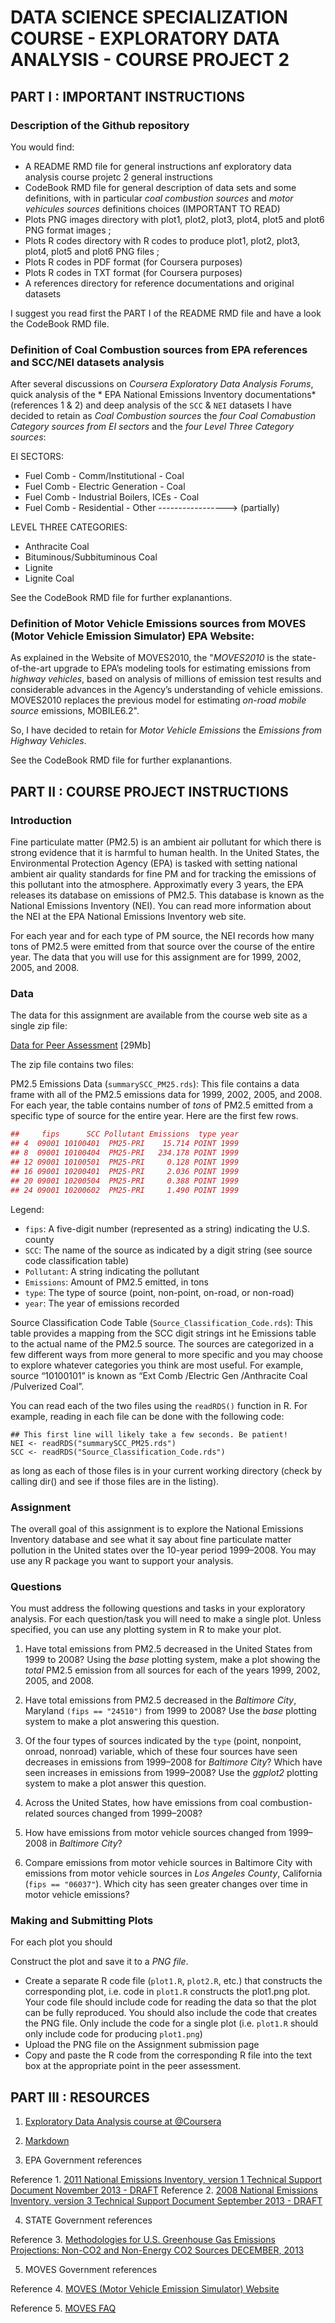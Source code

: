DATA SCIENCE SPECIALIZATION COURSE - EXPLORATORY DATA ANALYSIS - COURSE PROJECT 2
==================================================================================

PART I : IMPORTANT INSTRUCTIONS
--------------------------------------------------------

### Description of the Github repository

You would find:

* A README RMD file for general instructions anf exploratory data analysis course projetc 2 general instructions
* CodeBook RMD file for general description of data sets and some definitions, with in particular _coal combustion sources_ and _motor vehicules sources_ definitions choices (IMPORTANT TO READ)
* Plots PNG images directory with plot1, plot2, plot3, plot4, plot5 and plot6 PNG format images ;
* Plots R codes directory with R codes to produce plot1, plot2, plot3, plot4, plot5 and plot6 PNG files ;
* Plots R codes in PDF format (for Coursera purposes)
* Plots R codes in TXT format (for Coursera purposes)
* A references directory for reference documentations and original datasets

I suggest you read first the PART I of the README RMD file and have a look the CodeBook RMD file.

### Definition of Coal Combustion sources from EPA references and SCC/NEI datasets analysis

After several discussions on *Coursera Exploratory Data Analysis Forums*, quick analysis of the * EPA National Emissions Inventory documentations* (references 1 & 2) and deep analysis of the `SCC` & `NEI` datasets I have decided to retain as *Coal Combustion sources* the *four Coal Comabustion Category sources from EI sectors* and the *four Level Three Category sources*:

EI SECTORS:
* Fuel Comb - Comm/Institutional - Coal
* Fuel Comb - Electric Generation - Coal
* Fuel Comb - Industrial Boilers, ICEs - Coal
* Fuel Comb - Residential - Other -----------------> (partially)

LEVEL THREE CATEGORIES:
* Anthracite Coal
* Bituminous/Subbituminous Coal
* Lignite
* Lignite Coal

See the CodeBook RMD file for further explanantions.

### Definition of Motor Vehicle Emissions sources from MOVES (Motor Vehicle Emission Simulator) EPA Website:

As explained in the Website of MOVES2010, the "*MOVES2010* is the state-of-the-art upgrade to EPA’s modeling tools for estimating emissions from *highway vehicles*, based on analysis of millions of emission test results and considerable advances in the Agency’s understanding of vehicle emissions. MOVES2010 replaces the previous model for estimating *on-road mobile source* emissions, MOBILE6.2".

So, I have decided to retain for *Motor Vehicle Emissions* the *Emissions from Highway Vehicles*.

See the CodeBook RMD file for further explanantions.

PART II : COURSE PROJECT INSTRUCTIONS
--------------------------------------------------------

### Introduction

Fine particulate matter (PM2.5) is an ambient air pollutant for which there is strong evidence that it is harmful to human health. In the United States, the Environmental Protection Agency (EPA) is tasked with setting national ambient air quality standards for fine PM and for tracking the emissions of this pollutant into the atmosphere. Approximatly every 3 years, the EPA releases its database on emissions of PM2.5. This database is known as the National Emissions Inventory (NEI). You can read more information about the NEI at the EPA National Emissions Inventory web site.

For each year and for each type of PM source, the NEI records how many tons of PM2.5 were emitted from that source over the course of the entire year. The data that you will use for this assignment are for 1999, 2002, 2005, and 2008.

### Data

The data for this assignment are available from the course web site as a single zip file:

[Data for Peer Assessment](https://d396qusza40orc.cloudfront.net/exdata%2Fdata%2FNEI_data.zip) [29Mb]

The zip file contains two files:

PM2.5 Emissions Data (`summarySCC_PM25.rds`): This file contains a data frame with all of the PM2.5 emissions data for 1999, 2002, 2005, and 2008. For each year, the table contains number of *tons* of PM2.5 emitted from a specific type of source for the entire year. Here are the first few rows.


```r
##     fips      SCC Pollutant Emissions  type year
## 4  09001 10100401  PM25-PRI    15.714 POINT 1999
## 8  09001 10100404  PM25-PRI   234.178 POINT 1999
## 12 09001 10100501  PM25-PRI     0.128 POINT 1999
## 16 09001 10200401  PM25-PRI     2.036 POINT 1999
## 20 09001 10200504  PM25-PRI     0.388 POINT 1999
## 24 09001 10200602  PM25-PRI     1.490 POINT 1999
```

Legend:

* `fips`: A five-digit number (represented as a string) indicating the U.S. county
* `SCC`: The name of the source as indicated by a digit string (see source code classification table)
* `Pollutant`: A string indicating the pollutant
* `Emissions`: Amount of PM2.5 emitted, in tons
* `type`: The type of source (point, non-point, on-road, or non-road)
* `year`: The year of emissions recorded

Source Classification Code Table (`Source_Classification_Code.rds`): This table provides a mapping from the SCC digit strings int he Emissions table to the actual name of the PM2.5 source. The sources are categorized in a few different ways from more general to more specific and you may choose to explore whatever categories you think are most useful. For example, source “10100101” is known as “Ext Comb /Electric Gen /Anthracite Coal /Pulverized Coal”.

You can read each of the two files using the `readRDS()` function in R. For example, reading in each file can be done with the following code:

```
## This first line will likely take a few seconds. Be patient!
NEI <- readRDS("summarySCC_PM25.rds")
SCC <- readRDS("Source_Classification_Code.rds")
```

as long as each of those files is in your current working directory (check by calling dir() and see if those files are in the listing).

### Assignment

The overall goal of this assignment is to explore the National Emissions Inventory database and see what it say about fine particulate matter pollution in the United states over the 10-year period 1999–2008. You may use any R package you want to support your analysis.

### Questions

You must address the following questions and tasks in your exploratory analysis. For each question/task you will need to make a single plot. Unless specified, you can use any plotting system in R to make your plot.

1. Have total emissions from PM2.5 decreased in the United States from 1999 to 2008? Using the *base* plotting system, make a plot showing the _total_ PM2.5 emission from all sources for each of the years 1999, 2002, 2005, and 2008.

2. Have total emissions from PM2.5 decreased in the *Baltimore City*, Maryland `(fips == "24510")` from 1999 to 2008? Use the *base* plotting system to make a plot answering this question.

3. Of the four types of sources indicated by the `type` (point, nonpoint, onroad, nonroad) variable, which of these four sources have seen decreases in emissions from 1999–2008 for *Baltimore City*? Which have seen increases in emissions from 1999–2008? Use the *ggplot2* plotting system to make a plot answer this question.

4. Across the United States, how have emissions from coal combustion-related sources changed from 1999–2008?

5. How have emissions from motor vehicle sources changed from 1999–2008 in *Baltimore City*?

6. Compare emissions from motor vehicle sources in Baltimore City with emissions from motor vehicle sources in *Los Angeles County*, California (`fips == "06037"`). Which city has seen greater changes over time in motor vehicle emissions?

### Making and Submitting Plots

For each plot you should

Construct the plot and save it to a *PNG file*.

* Create a separate R code file (`plot1.R`, `plot2.R`, etc.) that constructs the corresponding plot, i.e. code in `plot1.R` constructs the plot1.png plot. Your code file should include code for reading the data so that the plot can be fully reproduced. You should also include the code that creates the PNG file. Only include the code for a single plot (i.e. `plot1.R` should only include code for producing `plot1.png`)
* Upload the PNG file on the Assignment submission page
* Copy and paste the R code from the corresponding R file into the text box at the appropriate point in the peer assessment.

PART III : RESOURCES
--------------------------------------------------------

1. [Exploratory Data Analysis course at @Coursera](https://www.coursera.org/course/exdata)

2. [Markdown](https://support.rstudio.com/hc/en-us/articles/200488468-R-Markdown)

3. EPA Government references

Reference 1. [2011 National Emissions Inventory, version 1 Technical Support Document November 2013 - DRAFT](http://www.epa.gov/ttn/chief/net/2008neiv3/2008_neiv3_tsd_draft.pdf)
Reference 2. [2008 National Emissions Inventory, version 3 Technical Support Document September 2013 - DRAFT](http://www.epa.gov/ttn/chief/net/2011nei/2011_neiv1_tsd_draft.pdf)

4. STATE Government references

Reference 3. [Methodologies for U.S. Greenhouse Gas Emissions Projections: Non-CO2 and Non-Energy CO2 Sources DECEMBER, 2013](http://www.state.gov/documents/organization/219472.pdf)

5. MOVES Government references

Reference 4. [MOVES (Motor Vehicle Emission Simulator) Website](http://www.epa.gov/otaq/models/moves/index.htm)

Reference 5. [MOVES FAQ](http://www.epa.gov/otaq/models/moves/420f09073.pdf)

